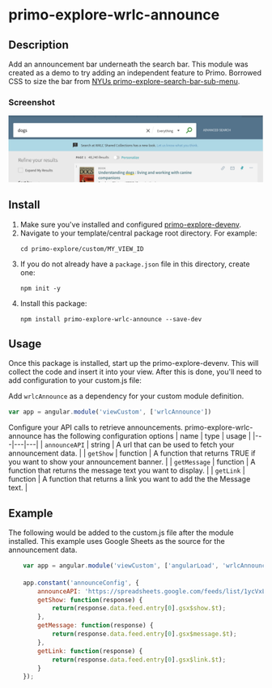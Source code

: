 # primo-explore-wrlc-announce

## Description
Add an announcement bar underneath the search bar. This module was created as a demo to try adding an independent feature to Primo. Borrowed CSS to size the bar from [NYUs primo-explore-search-bar-sub-menu](https://github.com/nyulibraries/primo-explore-search-bar-sub-menu).

### Screenshot
![screenshot](screenshot.png)

## Install
1. Make sure you've installed and configured [primo-explore-devenv](https://github.com/ExLibrisGroup/primo-explore-devenv).
2. Navigate to your template/central package root directory. For example:
    ```
    cd primo-explore/custom/MY_VIEW_ID
    ```
3. If you do not already have a `package.json` file in this directory, create one:
    ```
    npm init -y
    ```
4. Install this package:
    ```
    npm install primo-explore-wrlc-announce --save-dev
    ```
## Usage
Once this package is installed, start up the primo-explore-devenv. This will collect the code and insert it into your view. After this is done, you'll need to add configuration to your custom.js file:

Add `wrlcAnnounce` as a dependency for your custom module definition.

```js
var app = angular.module('viewCustom', ['wrlcAnnounce'])
```
Configure your API calls to retrieve announcements. primo-explore-wrlc-announce has the following configuration options
| name | type | usage |
|---|---|---|
| `announceAPI` | string | A url that can be used to fetch your announcement data. |
| `getShow` | function | A function that returns TRUE if you want to show your announcement banner. |
| `getMessage` | function | A function that returns the message text you want to display. |
| `getLink` | function | A function that returns a link you want to add the the Message text. |

## Example

The following would be added to the custom.js file after the module installed. This example uses Google Sheets as the source for the announcement data.

```js
    var app = angular.module('viewCustom', ['angularLoad', 'wrlcAnnounce']);
    
    app.constant('announceConfig', {
        announceAPI: 'https://spreadsheets.google.com/feeds/list/1ycVxLuY5LYwsFbGX-n_TlJPAF-wI73Lf_aJiZKzm0vI/1/public/values?alt=json',
        getShow: function(response) {
            return(response.data.feed.entry[0].gsx$show.$t);
        },
        getMessage: function(response) {
            return(response.data.feed.entry[0].gsx$message.$t);
        },
        getLink: function(response) {
            return(response.data.feed.entry[0].gsx$link.$t);
        }
    });
```